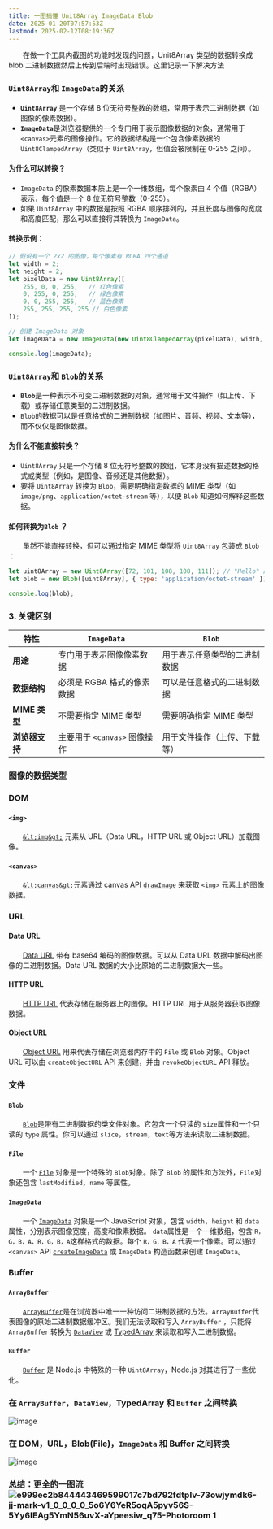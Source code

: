 ```yaml
---
title: 一图搞懂 Unit8Array ImageData Blob
date: 2025-01-20T07:57:53Z
lastmod: 2025-02-12T08:19:36Z
---
```


　　在做一个工具内截图的功能时发现的问题，Unit8Array 类型的数据转换成 blob 二进制数据然后上传到后端时出现错误。这里记录一下解决方法

### **​`Uint8Array`​**​ **和** **​`ImageData`​**​ **的关系**

* ​**​`Uint8Array`​**​ 是一个存储 8 位无符号整数的数组，常用于表示二进制数据（如图像的像素数据）。
* ​**​`ImageData`​**​ 是浏览器提供的一个专门用于表示图像数据的对象，通常用于 `<canvas>`​ 元素的图像操作。它的数据结构是一个包含像素数据的 `Uint8ClampedArray`​（类似于 `Uint8Array`​，但值会被限制在 0-255 之间）。

#### **为什么可以转换？**

* ​`ImageData`​ 的像素数据本质上是一个一维数组，每个像素由 4 个值（RGBA）表示，每个值是一个 8 位无符号整数（0-255）。
* 如果 `Uint8Array`​ 中的数据是按照 RGBA 顺序排列的，并且长度与图像的宽度和高度匹配，那么可以直接将其转换为 `ImageData`​。

#### **转换示例：**

```js
// 假设有一个 2x2 的图像，每个像素有 RGBA 四个通道
let width = 2;
let height = 2;
let pixelData = new Uint8Array([
    255, 0, 0, 255,   // 红色像素
    0, 255, 0, 255,   // 绿色像素
    0, 0, 255, 255,   // 蓝色像素
    255, 255, 255, 255 // 白色像素
]);

// 创建 ImageData 对象
let imageData = new ImageData(new Uint8ClampedArray(pixelData), width, height);

console.log(imageData);
```

### **​`Uint8Array`​**​ **和** **​`Blob`​**​ **的关系**

* ​**​`Blob`​**​ 是一种表示不可变二进制数据的对象，通常用于文件操作（如上传、下载）或存储任意类型的二进制数据。
* ​`Blob`​ 的数据可以是任意格式的二进制数据（如图片、音频、视频、文本等），而不仅仅是图像数据。

#### **为什么不能直接转换？**

* ​`Uint8Array`​ 只是一个存储 8 位无符号整数的数组，它本身没有描述数据的格式或类型（例如，是图像、音频还是其他数据）。
* 要将 `Uint8Array`​ 转换为 `Blob`​，需要明确指定数据的 MIME 类型（如 `image/png`​、`application/octet-stream`​ 等），以便 `Blob`​ 知道如何解释这些数据。

#### **如何转换为** **​`Blob`​**​ **？**

　　虽然不能直接转换，但可以通过指定 MIME 类型将 `Uint8Array`​ 包装成 `Blob`​：

```js
let uint8Array = new Uint8Array([72, 101, 108, 108, 111]); // "Hello" 的二进制数据
let blob = new Blob([uint8Array], { type: 'application/octet-stream' }); // 创建 Blob

console.log(blob);
```

### 3. **关键区别**

|特性|​`ImageData`​|​`Blob`​|
| ----| --------------------------| ----------------------------|
|**用途**|专门用于表示图像像素数据|用于表示任意类型的二进制数据|
|**数据结构**|必须是 RGBA 格式的像素数据|可以是任意格式的二进制数据|
|**MIME 类型**|不需要指定 MIME 类型|需要明确指定 MIME 类型|
|**浏览器支持**|主要用于 `<canvas>`​ 图像操作|用于文件操作（上传、下载等）|

### 图像的数据类型

### DOM

#### `<img>`​

　　​[`&lt;img&gt;`](https://developer.mozilla.org/zh-CN/docs/Web/HTML/Element/img "`<img>`")​ 元素从 URL（Data URL，HTTP URL 或 Object URL）加载图像。

#### `<canvas>`​

　　​[`&lt;canvas&gt;`](https://developer.mozilla.org/zh-CN/docs/Web/HTML/Element/canvas "`<canvas>`")​ 元素通过 canvas API [`drawImage`](https://developer.mozilla.org/zh-CN/docs/Web/API/CanvasRenderingContext2D/drawImage "`drawImage`")​ 来获取 `<img>`​ 元素上的图像数据。

### URL

#### Data URL

　　[Data URL](https://developer.mozilla.org/zh-CN/docs/Web/HTTP/Basics_of_HTTP/Data_URIs "Data URL") 带有 base64 编码的图像数据。可以从 Data URL 数据中解码出图像的二进制数据。Data URL 数据的大小比原始的二进制数据大一些。

#### HTTP URL

　　[HTTP URL](https://developer.mozilla.org/zh-CN/docs/Learn/Common_questions/What_is_a_URL "HTTP URL") 代表存储在服务器上的图像。HTTP URL 用于从服务器获取图像数据。

#### Object URL

　　[Object URL](https://developer.mozilla.org/zh-CN/docs/Web/API/URL/createObjectURL "Object URL") 用来代表存储在浏览器内存中的 `File`​ 或 `Blob`​ 对象。Object URL 可以由 `createObjectURL`​ API 来创建，并由 `revokeObjectURL`​ API 释放。

### 文件

#### `Blob`​

　　​[`Blob`](https://developer.mozilla.org/zh-CN/docs/Web/API/Blob "`Blob`")​ 是带有二进制数据的类文件对象。它包含一个只读的 `size`​ 属性和一个只读的 `type`​ 属性。你可以通过 `slice`​，`stream`​，`text`​ 等方法来读取二进制数据。

#### `File`​

　　一个 [`File`](https://developer.mozilla.org/zh-CN/docs/Web/API/File "`File`")​ 对象是一个特殊的 `Blob`​ 对象。除了 `Blob`​ 的属性和方法外，`File`​ 对象还包含 `lastModified`​，`name`​ 等属性。

#### ​`ImageData`​

　　一个 [`ImageData`](https://developer.mozilla.org/zh-CN/docs/Web/API/ImageData "`ImageData`")​ 对象是一个 JavaScript 对象，包含 `width`​，`height`​ 和 `data`​ 属性，分别表示图像宽度，高度和像素数据。 `data`​ 属性是一个一维数组，包含 `R，G，B，A，R，G，B，A`​ 这样格式的数据。每个 `R，G，B，A`​ 代表一个像素。可以通过 `<canvas>`​ API [`createImageData`](https://developer.mozilla.org/zh-CN/docs/Web/API/CanvasRenderingContext2D/createImageData "`createImageData`")​ 或 `ImageData`​ 构造函数来创建 `ImageData`​。

### Buffer

#### `ArrayBuffer`​

　　​[`ArrayBuffer`](https://developer.mozilla.org/zh-CN/docs/Web/JavaScript/Reference/Global_Objects/ArrayBuffer "`ArrayBuffer`")​ 是在浏览器中唯一一种访问二进制数据的方法。`ArrayBuffer`​ 代表图像的原始二进制数据缓冲区。我们无法读取和写入 `ArrayBuffer`​ ，只能将 `ArrayBuffer`​ 转换为 [`DataView`](https://developer.mozilla.org/zh-CN/docs/Web/JavaScript/Reference/Global_Objects/DataView "`DataView`")​ 或 [TypedArray](https://developer.mozilla.org/zh-CN/docs/Web/JavaScript/Reference/Global_Objects/TypedArray "TypedArray") 来读取和写入二进制数据。

#### `Buffer`​

　　​[`Buffer`](https://nodejs.org/api/buffer.html "`Buffer`")​ 是 Node.js 中特殊的一种 `Uint8Array`​，Node.js 对其进行了一些优化。

### 在 `ArrayBuffer`​，`DataView`​，TypedArray 和 `Buffer`​ 之间转换

​![image](assets/image-20250212081014-ekwghax.png)​

### 在 DOM，URL，Blob(File)，`ImageData`​ 和 Buffer 之间转换

​![image](assets/image-20250212081032-avtgge0.png)​

### 总结：更全的一图流![e999ec2b844443469599017c7bd792fdtplv-73owjymdk6-jj-mark-v1_0_0_0_0_5o6Y6YeR5oqA5pyv56S-5Yy6IEAg5YmN56uvX-aYpeesiw_q75-Photoroom 1](assets/e999ec2b844443469599017c7bd792fdtplv-73owjymdk6-jj-mark-v1_0_0_0_0_5o6Y6YeR5oqA5pyv56S-5Yy6IEAg5YmN56uvX-aYpeesiw_q75-Photoroom%201-20250212081848-6geuy3r.png)​
